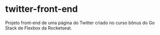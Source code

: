 # twitter-front-end
Projeto front-end de uma página do Twitter criado no curso bônus do Go Stack de Flexbox da Rocketseat.
